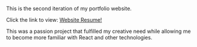 This is the second iteration of my portfolio website. 

Click the link to view: [Website Resume! ](https://github.com/imran1503/Resume)

This was a passion project that fulfilled my creative need while allowing me to become more familiar with React and other technologies.

 
